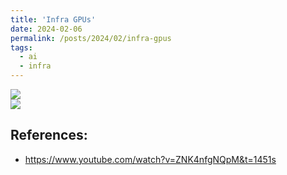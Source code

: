 ```yaml
---
title: 'Infra GPUs'
date: 2024-02-06
permalink: /posts/2024/02/infra-gpus
tags:
  - ai
  - infra
---
```



<img src='https://pbs.twimg.com/media/FbkEJX1WYAAh8wv?format=png&name=small' style='display:block; margin:auto;'>

<img src='https://substackcdn.com/image/fetch/w_1456,c_limit,f_webp,q_auto:good,fl_progressive:steep/https%3A%2F%2Fsubstack-post-media.s3.amazonaws.com%2Fpublic%2Fimages%2F486c51a2-195a-4d4a-ba7a-281140c9bf64_2208x1230.png' style='display:block; margin:auto;'>

  
## References:
- https://www.youtube.com/watch?v=ZNK4nfgNQpM&t=1451s